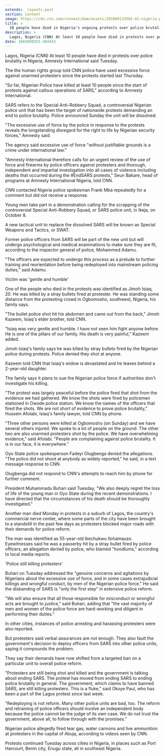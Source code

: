 ```yaml
--- 
extends: _layouts.post 
section: content 
image: https://cdn.cnn.com/cnnnext/dam/assets/201009133501-01-nigeria-police-sars-police-brutality-protest-super-tease.jpg 
title: > 
  10 people have died in Nigeria's ongoing protests over police brutality, Amnesty International says 
description: > 
  Lagos, Nigeria (CNN) At least 10 people have died in protests over police brutality in Nigeria, Amnesty International said Tuesday.The the human rights group told CNN police have used excessive force against unarmed protesters since the protests started last Thursday."So far, Nigerian Police have killed at least 10 people since the start of protests against callous operations of SARS," according to Amnesty International.SARS refers to the Special Anti-Robbery Squad, a controversial Nigerian police unit that has been the target of nationwide protests demanding an end to police brutality.Victim was 'gentle and humble'One of the people who died in the protests was identified as Jimoh Isiaq, 20. 
date: 1602808355.404433 
--- 
```

Lagos, Nigeria (CNN) At least 10 people have died in protests over police brutality in Nigeria, Amnesty International said Tuesday.

The the human rights group told CNN police have used excessive force against unarmed protesters since the protests started last Thursday.

"So far, Nigerian Police have killed at least 10 people since the start of protests against callous operations of SARS," according to Amnesty International.

SARS refers to the Special Anti-Robbery Squad, a controversial Nigerian police unit that has been the target of nationwide protests demanding an end to police brutality. Police announced Sunday the unit will be dissolved.

"The excessive use of force by the police in response to the protests reveals the longstanding disregard for the right to life by Nigerian security forces," Amnesty said.

The agency said excessive use of force "without justifiable grounds is a crime under international law."

"Amnesty International therefore calls for an urgent review of the use of force and firearms by police officers against protesters and thorough, independent and impartial investigation into all cases of violence including deaths that occurred during the #EndSARS protests," Seun Bakare, head of programs at Amnesty International Nigeria, told CNN.

CNN contacted Nigeria police spokesman Frank Mba repeatedly for a comment but did not receive a response.

Young men take part in a demonstration calling for the scrapping of the controversial Special Anti-Robbery Squad, or SARS police unit, in Ikeja, on October 8.

A new tactical unit to replace the dissolved SARS will be known as Special Weapons and Tactics, or SWAT.

Former police officers from SARS will be part of the new unit but will undergo psychological and medical examinations to make sure they are fit, according to the inspector general of police, Mohammed Adamu.

"The officers are expected to undergo this process as a prelude to further training and reorientation before being redeployed into mainstream policing duties," said Adamu.

Victim was 'gentle and humble'

One of the people who died in the protests was identified as Jimoh Isiaq, 20. He was killed by a stray bullets fired at protester. He was standing some distance from the protesting crowd in Ogbomosho, southwest, Nigeria, his family says.

"The bullet police shot hit his abdomen and came out from the back," Jimoh Kazeem, Isiaq's elder brother, told CNN.

"Isiaq was very gentle and humble. I have not seen him fight anyone before. He is one of the pillars of our family. His death is very painful," Kazeem added.

Jimoh Isiaq's family says he was killed by stray bullets fired by the Nigerian police during protests. Police denied they shot at anyone.

Kazeem told CNN that Isiaq's widow is devastated and he leaves behind a 2-year-old daughter.

The family says it plans to sue the Nigerian police force if authorities don't investigate his killing.

"The protest was largely peaceful before the police fired that shot from the evidence we had gathered. We know the shots were fired by policemen stationed in Owode police station. We know the names of the officers that fired the shots. We are not short of evidence to prove police brutality," Hussein Afolabi, Isiaq's family lawyer, told CNN by phone.

"Three other persons were killed at Ogbomosho (on Sunday) and we have several others injured. We spoke to a lot of people on the ground. The other two are also unarmed protesters shot by the police. We have overwhelming evidence," said Afolabi. "People are complaining against police brutality. It is in our face, it is everywhere."

Oyo State police spokesperson Fadeyi Olugbenga denied the allegations. "The police did not shoot at anybody as widely reported," he said, in a text message response to CNN.

Olugbenga did not respond to CNN's attempts to reach him by phone for further comment.

President Muhammadu Buhari said Tuesday, "We also deeply regret the loss of life of the young man in Oyo State during the recent demonstrations. I have directed that the circumstances of his death should be thoroughly investigated."

Another man died Monday in protests in a suburb of Lagos, the country's commercial nerve center, where some parts of the city have been brought to a standstill in the past few days as protesters blocked major roads with their demands for police reform.

The man was identified as 55-year-old Ikechukwu Ilohamauzo. Eyewitnesses said he was a passerby hit by a stray bullet fired by police officers, an allegation denied by police, who blamed "hoodlums," according to local media reports.

'Police still killing protesters'

Buhari on Tuesday addressed the "genuine concerns and agitations by Nigerians about the excessive use of force, and in some cases extrajudicial killings and wrongful conduct, by men of the Nigerian police force." He said the disbanding of SARS is "only the first step" in extensive police reform.

"We will also ensure that all those responsible for misconduct or wrongful acts are brought to justice," said Buhari, adding that "the vast majority of men and women of the police force are hard-working and diligent in performing their duties."

In other cities, instances of police arresting and harassing protesters were also reported.

But protesters said verbal assurances are not enough. They also fault the government's decision to deploy officers from SARS into other police units, saying it compounds the problem.

They say their demands have now shifted from a targeted ban on a particular unit to overall police reform.

"Protesters are still being shot and killed and the government is talking about ending SARS. The protest has moved from ending SARS to ending police brutality in general. The government, which claims to have banned SARS, are still killing protesters. This is a fluke," said Okoye Paul, who has been a part of the Lagos protest since last week.

"Redeploying is not reform. Many other police units are bad, too. The reform and retraining of police officers should involve an independent body because the police cannot be the judge of its own case. We do not trust the government, above all, to follow through with the promises."

Nigerian police allegedly fired tear gas, water cannons and live ammunition at protesters in the capital of Abuja, according to videos seen by CNN.

Protests continued Tuesday across cities in Nigeria, in places such as Port Harcourt, Benin city, Enugu state, all in southeast Nigeria.